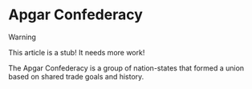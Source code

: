 # Apgar Confederacy

> [!WARNING]
> This article is a stub! It needs more work!

The Apgar Confederacy is a group of nation-states that formed a union based on
shared trade goals and history.